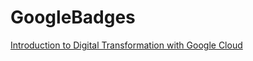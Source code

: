 # GoogleBadges

[Introduction to Digital Transformation with Google Cloud](https://www.cloudskillsboost.google/public_profiles/a07da965-0b6d-41da-a916-a3fa55c547bc/badges/2481485)
